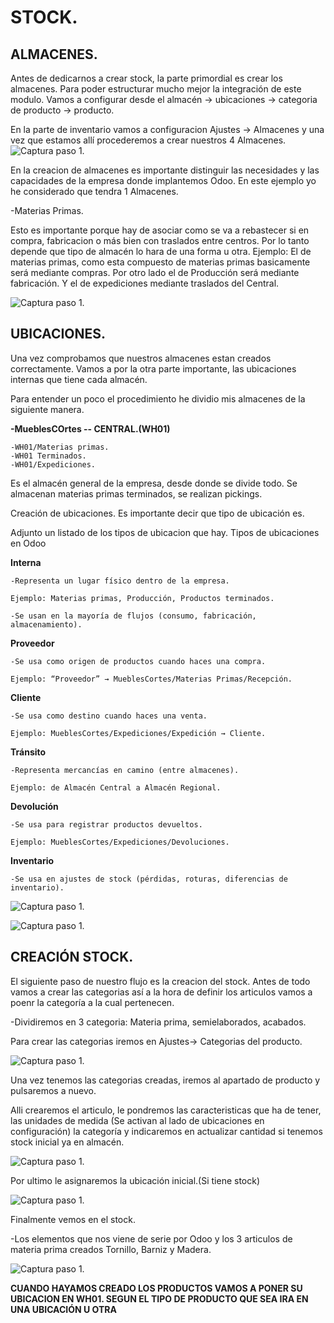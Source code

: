 # STOCK.

## ALMACENES.

Antes de dedicarnos a crear stock, la parte primordial es crear los almacenes. Para poder estructurar mucho mejor la integración de este modulo. Vamos a configurar desde el almacén -> ubicaciones -> categoria de producto -> producto.

En la parte de inventario vamos a configuracion Ajustes -> Almacenes y una vez que estamos allí procederemos a crear nuestros 4 Almacenes.
![Captura paso 1](images/Almacen-create.png).

En la creacion de almacenes es importante distinguir las necesidades y las capacidades de la empresa donde implantemos Odoo. En este ejemplo yo he considerado que tendra 1 Almacenes.

-Materias Primas.


Esto es importante porque hay de asociar como se va a rebastecer si en compra, fabricacion o más bien con traslados entre centros. 
Por lo tanto depende que tipo de almacén lo hara de una forma u otra. Ejemplo: El de materias primas, como esta compuesto de materias primas basicamente será mediante compras. Por otro lado el de Producción será mediante fabricación. Y el de expediciones mediante traslados del Central.

![Captura paso 1](images/Almacen-List.png).

## UBICACIONES.

Una vez comprobamos que nuestros almacenes estan creados correctamente. Vamos a por la otra parte importante, las ubicaciones internas que tiene cada almacén. 

Para entender un poco el procedimiento he dividio mis almacenes de la siguiente manera.


**-MueblesCOrtes -- CENTRAL.(WH01)**

    -WH01/Materias primas.
    -WH01 Terminados.
    -WH01/Expediciones.

Es el almacén general de la empresa, desde donde se divide todo. Se almacenan materias primas terminados, se realizan pickings.  

Creación de ubicaciones. Es importante decir que tipo de ubicación es.

Adjunto un listado de los tipos de ubicacion que hay.
Tipos de ubicaciones en Odoo

**Interna** 

    -Representa un lugar físico dentro de la empresa.

    Ejemplo: Materias primas, Producción, Productos terminados.

    -Se usan en la mayoría de flujos (consumo, fabricación, almacenamiento).

**Proveedor**

    -Se usa como origen de productos cuando haces una compra.

    Ejemplo: “Proveedor” → MueblesCortes/Materias Primas/Recepción.

**Cliente** 

    -Se usa como destino cuando haces una venta.

    Ejemplo: MueblesCortes/Expediciones/Expedición → Cliente.

**Tránsito** 

    -Representa mercancías en camino (entre almacenes).

    Ejemplo: de Almacén Central a Almacén Regional.

**Devolución** 

    -Se usa para registrar productos devueltos.

    Ejemplo: MueblesCortes/Expediciones/Devoluciones.

**Inventario** 

    -Se usa en ajustes de stock (pérdidas, roturas, diferencias de inventario).


![Captura paso 1](images/Ubicaciones.png).

![Captura paso 1](images/Ubicaciones-tipo.png).


## CREACIÓN STOCK.

El siguiente paso de nuestro flujo es la creacion del stock. Antes de todo vamos a crear las categorias así a la hora de definir los articulos vamos a poenr la categoría a la cual pertenecen.

-Dividiremos en 3 categoria: Materia prima, semielaborados, acabados.

Para crear las categorias iremos en Ajustes-> Categorias del producto.

![Captura paso 1](images/Categoria-producto.png).

Una vez tenemos las categorias creadas, iremos al apartado de producto y pulsaremos a nuevo.

Alli crearemos el articulo, le pondremos las caracteristicas que ha de tener, las unidades de medida (Se activan al lado de ubicaciones en configuración) la categoría y indicaremos en actualizar cantidad si tenemos stock inicial ya en almacén. 

![Captura paso 1](images/Crear-stock.png).

Por ultimo le asignaremos la ubicación inicial.(Si tiene stock)


![Captura paso 1](images/Stock-Ubicacion.png).

Finalmente vemos en el stock.

-Los elementos que nos viene de serie por Odoo y los 3 articulos de materia prima creados Tornillo, Barniz y Madera.

![Captura paso 1](images/lista-stock.png).


**CUANDO HAYAMOS CREADO LOS PRODUCTOS VAMOS A PONER SU UBICACION EN WH01. SEGUN EL TIPO DE PRODUCTO QUE SEA IRA EN UNA UBICACIÓN U OTRA**